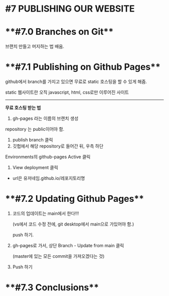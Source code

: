 # **#7 PUBLISHING OUR WEBSITE**

# \***\*#7.0 Branches on Git\*\***

브랜치 만들고 머지하는 법 배움.

# \***\*#7.1 Publishing on Github Pages\*\***

github에서 branch를 가지고 있으면 무료로 static 호스팅을 할 수 있게 해줌.

static 웹사이트란 오직 javascript, html, css로만 이루어진 사이트

---

**무료 호스팅 받는 법**

1. gh-pages 라는 이름의 브랜치 생성

repository 는 public이어야 함.

1. publish branch 클릭
2. 깃헙에서 해당 repository로 들어간 뒤, 우측 하단

Environments의 github-pages Active 클릭

1. View deployment 클릭

- url은 유저네임.github.io/레포지토리명

# \***\*#7.2 Updating Github Pages\*\***

1. 코드의 업데이트는 main에서 한다!!!

   (vs에서 코드 수정 전에, git desktop에서 main으로 가있어야 함.)

   push 하기.

2. gh-pages로 가서, 상단 Branch - Update from main 클릭

   (master에 있는 모든 commit을 가져오겠다는 것)

3. Push 하기

# \***\*#7.3 Conclusions\*\***
